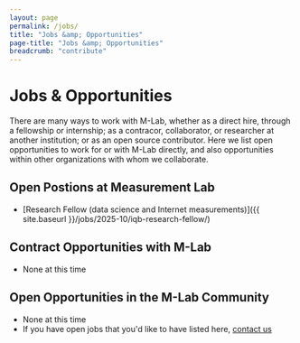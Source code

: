 ```yaml
---
layout: page
permalink: /jobs/
title: "Jobs &amp; Opportunities"
page-title: "Jobs &amp; Opportunities"
breadcrumb: "contribute"
---
```


# Jobs &amp; Opportunities

There are many ways to work with M-Lab, whether as a direct hire, through a fellowship or internship; as a contracor, collaborator, or researcher at another institution; or as an open source contributor. Here we list open opportunities to work for or with M-Lab directly, and also opportunities within other organizations with whom we collaborate.

## Open Postions at Measurement Lab

- [Research Fellow (data science and Internet measurements)]({{ site.baseurl }}/jobs/2025-10/iqb-research-fellow/)

## Contract Opportunities with M-Lab

- None at this time

## Open Opportunities in the M-Lab Community

- None at this time
- If you have open jobs that you'd like to have listed here, [contact us](mailto:contact@measurementlab.net)
